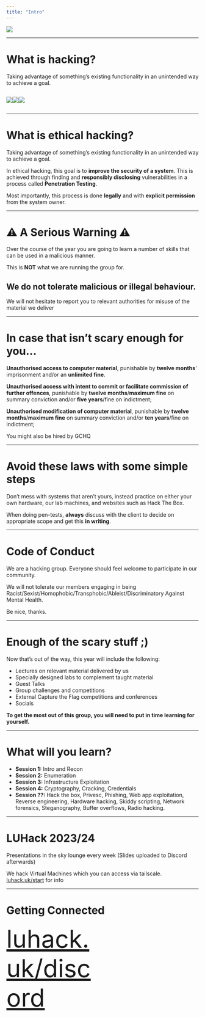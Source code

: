 ```yaml
---
title: "Intro"
---
```


<style>
.montage{
display:flex;
}
.montage *{
max-height:25vh;
}
.scary-text {
    color: #FF0000; /* Red color for a scary effect */
}
.small-text {
    font-size: 14px; /* Reduce the font size for the "GCHQ" bit */
}
#w{
    display: flex;
    flex-direction: row;
    flex-wrap: wrap;
    align-items: center;
    justify-content: space-between;
    height:100%;
}

#w *{
height:100%;
}
#big{
font-size: 4rem;
width:50%;
}
</style>

![](../img/intro632.webp)


---


# What is hacking?

Taking advantage of something’s existing functionality in an unintended way to achieve a goal\.

<div>
<div class="montage">

![](../img/intro635.webp)

![](../img/intro636.webp)


![](../img/intro638.webp)
</div>
</div>

---


# What is ethical hacking?

Taking advantage of something’s existing functionality in an unintended way to achieve a goal\.

In ethical hacking, this goal is to  **improve the security of a system**. This is achieved through finding and  __responsibly disclosing__  vulnerabilities in a process called  __Penetration Testing__.

Most importantly\, this process is done  __legally__  and with  __explicit permission__  from the system owner.


---


#  ⚠ A Serious Warning ⚠

Over the course of the year you are going to learn a number of skills that can be used in a malicious manner.   

This is  __NOT__ what we are running the group for.

## We do not tolerate malicious or illegal behaviour.

We will not hesitate to report you to relevant authorities for misuse of the material we deliver


---


# In case that isn’t scary enough for you...


**Unauthorised access to computer material**, punishable by **twelve months**' imprisonment and/or an **unlimited fine**.

**Unauthorised access with intent to commit or facilitate commission of further offences**, punishable by **twelve months**/**maximum fine** on summary conviction and/or **five years**/fine on indictment;

**Unauthorised modification of computer material**, punishable by **twelve months**/**maximum fine** on summary conviction and/or **ten years**/fine on indictment;


<span class="small-text">You might also be hired by GCHQ</span>


---


# Avoid these laws with some simple steps

Don’t mess with systems that aren’t yours\, instead practice on either your own hardware\, our lab machines\, and websites such as Hack The Box\.

When doing pen\-tests\, **always** discuss with the client to decide on appropriate scope and get this **in writing**.


---


# Code of Conduct

We are a hacking group\. Everyone should feel welcome to participate in our community\.

We will not tolerate our members engaging in being Racist/Sexist/Homophobic/Transphobic/Ableist/Discriminatory Against Mental Health\.

Be nice\, thanks\.


---


# Enough of the scary stuff ;)

Now that’s out of the way\, this year will include the following:

- Lectures on relevant material delivered by us
- Specially designed labs to complement taught material
- Guest Talks
- Group challenges and competitions
- External Capture the Flag competitions and conferences
- Socials


**To get the most out of this group\, you will need to put in time learning for yourself.**


---


# What will you learn?

- __Session 1:__  Intro and Recon 
- __Session 2:__  Enumeration
- __Session 3:__  Infrastructure Exploitation 
- __Session 4:__  Cryptography\, Cracking\, Credentials
- __Session ??:__ Hack the box\, Privesc\, Phishing\, Web app exploitation\, Reverse engineering\, Hardware hacking\, Skiddy scripting\, Network forensics\, Steganography\, Buffer overflows\, Radio hacking\.


---


# LUHack 2023/24

Presentations in the sky lounge every week \(Slides uploaded to Discord afterwards\)

We hack Virtual Machines which you can access via tailscale\. [luhack.uk/start](https://luhack.uk/start) for info

---


# Getting Connected

<div style="height:75%;">
<div id="w">
<a id="big" href="https://luhack.uk/discord">luhack.uk/discord</a>
<svg viewBox="0 0 41 41" fill="#000" shape-rendering="crispEdges" xmlns="http://www.w3.org/2000/svg" version="1.1"><path fill="#ffffff" d="M0,0V41H41V0H0Z"></path><path transform="matrix(1,0,0,1,4,4)" d="M30,32h2v1h-2v-1zM23,32h4v1h-4v-1zM17,32h5v1h-5v-1zM15,32h1v1h-1v-1zM12,32h1v1h-1v-1zM10,32h1v1h-1v-1zM0,32h7v1h-7v-1zM29,31h1v1h-1v-1zM27,31h1v1h-1v-1zM21,31h1v1h-1v-1zM19,31h1v1h-1v-1zM12,31h3v1h-3v-1zM6,31h1v1h-1v-1zM0,31h1v1h-1v-1zM24,30h3v1h-3v-1zM21,30h2v1h-2v-1zM19,30h1v1h-1v-1zM16,30h2v1h-2v-1zM14,30h1v1h-1v-1zM11,30h1v1h-1v-1zM8,30h2v1h-2v-1zM6,30h1v1h-1v-1zM2,30h3v1h-3v-1zM0,30h1v1h-1v-1zM31,29h1v1h-1v-1zM28,29h2v1h-2v-1zM25,29h1v1h-1v-1zM23,29h1v1h-1v-1zM20,29h1v1h-1v-1zM16,29h2v1h-2v-1zM8,29h1v1h-1v-1zM6,29h1v1h-1v-1zM2,29h3v1h-3v-1zM0,29h1v1h-1v-1zM31,28h2v1h-2v-1zM24,28h5v1h-5v-1zM20,28h3v1h-3v-1zM16,28h1v1h-1v-1zM12,28h3v1h-3v-1zM8,28h3v1h-3v-1zM6,28h1v1h-1v-1zM2,28h3v1h-3v-1zM0,28h1v1h-1v-1zM28,27h5v1h-5v-1zM23,27h2v1h-2v-1zM19,27h1v1h-1v-1zM15,27h1v1h-1v-1zM13,27h1v1h-1v-1zM9,27h3v1h-3v-1zM6,27h1v1h-1v-1zM0,27h1v1h-1v-1zM30,26h2v1h-2v-1zM28,26h1v1h-1v-1zM26,26h1v1h-1v-1zM22,26h3v1h-3v-1zM20,26h1v1h-1v-1zM18,26h1v1h-1v-1zM12,26h3v1h-3v-1zM0,26h7v1h-7v-1zM32,25h1v1h-1v-1zM28,25h3v1h-3v-1zM24,25h1v1h-1v-1zM20,25h1v1h-1v-1zM15,25h1v1h-1v-1zM8,25h5v1h-5v-1zM32,24h1v1h-1v-1zM24,24h5v1h-5v-1zM20,24h2v1h-2v-1zM13,24h3v1h-3v-1zM10,24h1v1h-1v-1zM8,24h1v1h-1v-1zM2,24h5v1h-5v-1zM0,24h1v1h-1v-1zM27,23h6v1h-6v-1zM24,23h1v1h-1v-1zM17,23h5v1h-5v-1zM13,23h2v1h-2v-1zM9,23h1v1h-1v-1zM7,23h1v1h-1v-1zM5,23h1v1h-1v-1zM3,23h1v1h-1v-1zM0,23h1v1h-1v-1zM29,22h2v1h-2v-1zM27,22h1v1h-1v-1zM20,22h3v1h-3v-1zM16,22h1v1h-1v-1zM12,22h3v1h-3v-1zM10,22h1v1h-1v-1zM3,22h4v1h-4v-1zM0,22h1v1h-1v-1zM32,21h1v1h-1v-1zM29,21h2v1h-2v-1zM24,21h1v1h-1v-1zM20,21h2v1h-2v-1zM17,21h2v1h-2v-1zM11,21h3v1h-3v-1zM9,21h1v1h-1v-1zM7,21h1v1h-1v-1zM4,21h2v1h-2v-1zM2,21h1v1h-1v-1zM0,21h1v1h-1v-1zM31,20h2v1h-2v-1zM25,20h5v1h-5v-1zM22,20h1v1h-1v-1zM17,20h2v1h-2v-1zM15,20h1v1h-1v-1zM8,20h3v1h-3v-1zM6,20h1v1h-1v-1zM3,20h1v1h-1v-1zM1,20h1v1h-1v-1zM32,19h1v1h-1v-1zM26,19h5v1h-5v-1zM21,19h4v1h-4v-1zM19,19h1v1h-1v-1zM16,19h1v1h-1v-1zM12,19h3v1h-3v-1zM9,19h2v1h-2v-1zM1,19h4v1h-4v-1zM30,18h3v1h-3v-1zM25,18h2v1h-2v-1zM21,18h2v1h-2v-1zM15,18h3v1h-3v-1zM12,18h1v1h-1v-1zM10,18h1v1h-1v-1zM6,18h3v1h-3v-1zM4,18h1v1h-1v-1zM1,18h2v1h-2v-1zM26,17h1v1h-1v-1zM23,17h2v1h-2v-1zM19,17h3v1h-3v-1zM17,17h1v1h-1v-1zM14,17h1v1h-1v-1zM9,17h4v1h-4v-1zM7,17h1v1h-1v-1zM4,17h1v1h-1v-1zM0,17h2v1h-2v-1zM32,16h1v1h-1v-1zM28,16h3v1h-3v-1zM25,16h1v1h-1v-1zM23,16h1v1h-1v-1zM18,16h2v1h-2v-1zM16,16h1v1h-1v-1zM13,16h1v1h-1v-1zM11,16h1v1h-1v-1zM6,16h2v1h-2v-1zM1,16h3v1h-3v-1zM30,15h2v1h-2v-1zM21,15h7v1h-7v-1zM16,15h4v1h-4v-1zM10,15h2v1h-2v-1zM7,15h1v1h-1v-1zM4,15h1v1h-1v-1zM1,15h1v1h-1v-1zM29,14h3v1h-3v-1zM22,14h1v1h-1v-1zM20,14h1v1h-1v-1zM18,14h1v1h-1v-1zM16,14h1v1h-1v-1zM10,14h3v1h-3v-1zM8,14h1v1h-1v-1zM6,14h1v1h-1v-1zM4,14h1v1h-1v-1zM0,14h3v1h-3v-1zM32,13h1v1h-1v-1zM30,13h1v1h-1v-1zM26,13h2v1h-2v-1zM22,13h3v1h-3v-1zM16,13h2v1h-2v-1zM10,13h2v1h-2v-1zM7,13h1v1h-1v-1zM0,13h3v1h-3v-1zM31,12h2v1h-2v-1zM23,12h3v1h-3v-1zM20,12h2v1h-2v-1zM17,12h2v1h-2v-1zM9,12h2v1h-2v-1zM6,12h2v1h-2v-1zM4,12h1v1h-1v-1zM0,12h2v1h-2v-1zM29,11h2v1h-2v-1zM25,11h1v1h-1v-1zM18,11h6v1h-6v-1zM15,11h2v1h-2v-1zM11,11h2v1h-2v-1zM7,11h2v1h-2v-1zM2,11h3v1h-3v-1zM0,11h1v1h-1v-1zM31,10h1v1h-1v-1zM29,10h1v1h-1v-1zM27,10h1v1h-1v-1zM21,10h1v1h-1v-1zM18,10h2v1h-2v-1zM14,10h2v1h-2v-1zM10,10h3v1h-3v-1zM8,10h1v1h-1v-1zM5,10h2v1h-2v-1zM0,10h4v1h-4v-1zM31,9h2v1h-2v-1zM29,9h1v1h-1v-1zM25,9h2v1h-2v-1zM23,9h1v1h-1v-1zM21,9h1v1h-1v-1zM17,9h2v1h-2v-1zM14,9h1v1h-1v-1zM10,9h3v1h-3v-1zM5,9h1v1h-1v-1zM3,9h1v1h-1v-1zM0,9h1v1h-1v-1zM30,8h3v1h-3v-1zM25,8h3v1h-3v-1zM22,8h2v1h-2v-1zM17,8h2v1h-2v-1zM14,8h1v1h-1v-1zM11,8h1v1h-1v-1zM8,8h2v1h-2v-1zM6,8h1v1h-1v-1zM2,8h3v1h-3v-1zM23,7h1v1h-1v-1zM17,7h5v1h-5v-1zM15,7h1v1h-1v-1zM13,7h1v1h-1v-1zM10,7h1v1h-1v-1zM8,7h1v1h-1v-1zM26,6h7v1h-7v-1zM24,6h1v1h-1v-1zM22,6h1v1h-1v-1zM20,6h1v1h-1v-1zM18,6h1v1h-1v-1zM16,6h1v1h-1v-1zM14,6h1v1h-1v-1zM12,6h1v1h-1v-1zM10,6h1v1h-1v-1zM8,6h1v1h-1v-1zM0,6h7v1h-7v-1zM32,5h1v1h-1v-1zM26,5h1v1h-1v-1zM23,5h2v1h-2v-1zM18,5h1v1h-1v-1zM14,5h2v1h-2v-1zM11,5h1v1h-1v-1zM8,5h2v1h-2v-1zM6,5h1v1h-1v-1zM0,5h1v1h-1v-1zM32,4h1v1h-1v-1zM28,4h3v1h-3v-1zM26,4h1v1h-1v-1zM21,4h2v1h-2v-1zM18,4h1v1h-1v-1zM16,4h1v1h-1v-1zM9,4h1v1h-1v-1zM6,4h1v1h-1v-1zM2,4h3v1h-3v-1zM0,4h1v1h-1v-1zM32,3h1v1h-1v-1zM28,3h3v1h-3v-1zM26,3h1v1h-1v-1zM22,3h3v1h-3v-1zM19,3h1v1h-1v-1zM17,3h1v1h-1v-1zM12,3h4v1h-4v-1zM9,3h1v1h-1v-1zM6,3h1v1h-1v-1zM2,3h3v1h-3v-1zM0,3h1v1h-1v-1zM32,2h1v1h-1v-1zM28,2h3v1h-3v-1zM26,2h1v1h-1v-1zM23,2h2v1h-2v-1zM21,2h1v1h-1v-1zM14,2h5v1h-5v-1zM12,2h1v1h-1v-1zM8,2h2v1h-2v-1zM6,2h1v1h-1v-1zM2,2h3v1h-3v-1zM0,2h1v1h-1v-1zM32,1h1v1h-1v-1zM26,1h1v1h-1v-1zM24,1h1v1h-1v-1zM22,1h1v1h-1v-1zM18,1h1v1h-1v-1zM16,1h1v1h-1v-1zM12,1h3v1h-3v-1zM8,1h1v1h-1v-1zM6,1h1v1h-1v-1zM0,1h1v1h-1v-1zM26,0h7v1h-7v-1zM23,0h2v1h-2v-1zM15,0h2v1h-2v-1zM13,0h1v1h-1v-1zM8,0h3v1h-3v-1zM0,0h7v1h-7v-1z"></path></svg>
</div>
</div>


---


Right click the bot’s mention in \#luhack\-instructions and click ‘message’


<div style="height:75%">
<img src="../img/intro643.webp" alt="" style="
    height: 100%;
">
</div>

---


Type \`/verify begin\` and enter your lancaster email\.


<div style="height:75%">
<img src="../img/intro644.webp" alt="" style="
    height: 100%;
">
</div>



---


<div style="height:75%">
<img src="../img/intro645.webp" alt="" style="
    height: 100%;
">
</div>


---


Check your lancaster email\, you’ll have received an email

<div style="height:75%">
<img src="../img/intro646.webp" alt="" style="
    height: 100%;
">
</div>


---


Copy the quoted command at the bottom\, if the command doesn’t autofill\, click the popup

<div style="height:40%">
<img src="../img/intro647.webp" alt="" style="
    height: 100%;
">
</div>

<div style="height:40%">
<img src="../img/intro648.webp" alt="" style="
    height: 100%;
">
</div>

---


Check back in the LUHack discord\, you should have access now\, and can proceed to getting connected to our labs\.

<div style="height:30%">
<img src="../img/intro649.webp" alt="" style="
    height: 100%;
">
</div>


---


To get access to our labs\, visit [luhack.uk/start](https://luhack.uk/start) and follow the contained guide to install Tailscale\.

Once you have Tailscale installed\, you can click this button to get access to our kali vm service\. Or use your own kali install if you desire\.

<div style="height:30%">
<img src="../img/intro650.webp" alt="" style="
    height: 100%;
">
</div>

---


<div style="height:90%">
<img src="../img/intro651.webp" alt="" style="
    height: 100%;
">
</div>


---


# Thanks for listening!

![](../img/intro652.webp)

